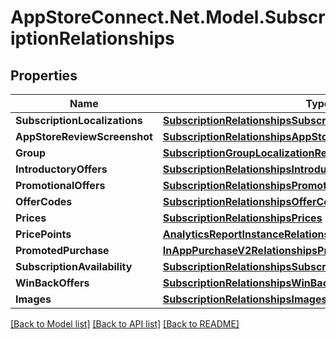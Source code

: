 # AppStoreConnect.Net.Model.SubscriptionRelationships

## Properties

Name | Type | Description | Notes
------------ | ------------- | ------------- | -------------
**SubscriptionLocalizations** | [**SubscriptionRelationshipsSubscriptionLocalizations**](SubscriptionRelationshipsSubscriptionLocalizations.md) |  | [optional] 
**AppStoreReviewScreenshot** | [**SubscriptionRelationshipsAppStoreReviewScreenshot**](SubscriptionRelationshipsAppStoreReviewScreenshot.md) |  | [optional] 
**Group** | [**SubscriptionGroupLocalizationRelationshipsSubscriptionGroup**](SubscriptionGroupLocalizationRelationshipsSubscriptionGroup.md) |  | [optional] 
**IntroductoryOffers** | [**SubscriptionRelationshipsIntroductoryOffers**](SubscriptionRelationshipsIntroductoryOffers.md) |  | [optional] 
**PromotionalOffers** | [**SubscriptionRelationshipsPromotionalOffers**](SubscriptionRelationshipsPromotionalOffers.md) |  | [optional] 
**OfferCodes** | [**SubscriptionRelationshipsOfferCodes**](SubscriptionRelationshipsOfferCodes.md) |  | [optional] 
**Prices** | [**SubscriptionRelationshipsPrices**](SubscriptionRelationshipsPrices.md) |  | [optional] 
**PricePoints** | [**AnalyticsReportInstanceRelationshipsSegments**](AnalyticsReportInstanceRelationshipsSegments.md) |  | [optional] 
**PromotedPurchase** | [**InAppPurchaseV2RelationshipsPromotedPurchase**](InAppPurchaseV2RelationshipsPromotedPurchase.md) |  | [optional] 
**SubscriptionAvailability** | [**SubscriptionRelationshipsSubscriptionAvailability**](SubscriptionRelationshipsSubscriptionAvailability.md) |  | [optional] 
**WinBackOffers** | [**SubscriptionRelationshipsWinBackOffers**](SubscriptionRelationshipsWinBackOffers.md) |  | [optional] 
**Images** | [**SubscriptionRelationshipsImages**](SubscriptionRelationshipsImages.md) |  | [optional] 

[[Back to Model list]](../README.md#documentation-for-models) [[Back to API list]](../README.md#documentation-for-api-endpoints) [[Back to README]](../README.md)

